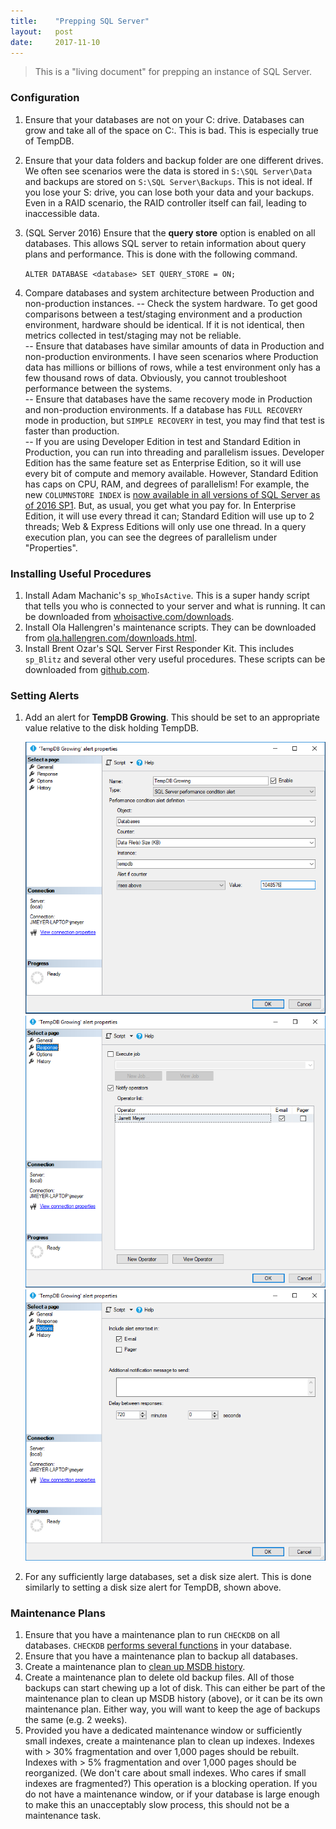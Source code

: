 ```yaml
---
title:    "Prepping SQL Server"
layout:   post
date:     2017-11-10
---
```


> This is a "living document" for prepping an instance of SQL Server.

### Configuration

1.  Ensure that your databases are not on your C: drive. Databases can grow and take all of the space on C:. This is bad. This is especially true of TempDB.
2.  Ensure that your data folders and backup folder are one different drives. We often see scenarios were the data is stored in `S:\SQL Server\Data` and backups are stored on `S:\SQL Server\Backups`. This is not ideal. If you lose your S: drive, you can lose both your data and your backups. Even in a RAID scenario, the RAID controller itself can fail, leading to inaccessible data.
3.  (SQL Server 2016) Ensure that the **query store** option is enabled on all databases. This allows SQL server to retain information about query plans and performance. This is done with the following command.

    `ALTER DATABASE <database> SET QUERY_STORE = ON;`
    
4.  Compare databases and system architecture between Production and non-production instances. 
    --  Check the system hardware. To get good comparisons between a test/staging environment and a production environment, hardware should be identical. If it is not identical, then metrics collected in test/staging may not be reliable.  
    --  Ensure that databases have similar amounts of data in Production and non-production environments. I have seen scenarios where Production data has millions or billions of rows, while a test environment only has a few thousand rows of data. Obviously, you cannot troubleshoot performance between the systems.  
    --  Ensure that databases have the same recovery mode in Production and non-production environments. If a database has `FULL RECOVERY` mode in production, but `SIMPLE RECOVERY` in test, you may find that test is faster than production.  
    --  If you are using Developer Edition in test and Standard Edition in Production, you can run into threading and parallelism issues. Developer Edition has the same feature set as Enterprise Edition, so it will use every bit of compute and memory available. However, Standard Edition has caps on CPU, RAM, and degrees of parallelism! For example, the new `COLUMNSTORE INDEX` is [now available in all versions of SQL Server as of 2016 SP1](https://blogs.msdn.microsoft.com/sql_server_team/columnstore-index-standard-and-express-editions-with-sql-server-2016-sp1/). But, as usual, you get what you pay for. In Enterprise Edition, it will use every thread it can; Standard Edition will use up to 2 threads; Web & Express Editions will only use one thread. In a query execution plan, you can see the degrees of parallelism under "Properties".  

### Installing Useful Procedures

1.  Install Adam Machanic's `sp_WhoIsActive`. This is a super handy script that tells you who is connected to your server and what is running. It can be downloaded from [whoisactive.com/downloads](http://whoisactive.com/downloads/).
2.  Install Ola Hallengren's maintenance scripts. They can be downloaded from [ola.hallengren.com/downloads.html](https://ola.hallengren.com/downloads.html).
3.  Install Brent Ozar's SQL Server First Responder Kit. This includes `sp_Blitz` and several other very useful procedures. These scripts can be downloaded from [github.com](https://github.com/BrentOzarULTD/SQL-Server-First-Responder-Kit/releases).

### Setting Alerts

1.  Add an alert for **TempDB Growing**. This should be set to an appropriate value relative to the disk holding TempDB.

    ![Alert: TempDB Growing 1](/assets/images/alert-tempdb-growing-1.png)
    ![Alert: TempDB Growing 2](/assets/images/alert-tempdb-growing-2.png)
    ![Alert: TempDB Growing 3](/assets/images/alert-tempdb-growing-3.png)

2.  For any sufficiently large databases, set a disk size alert. This is done similarly to setting a disk size alert for TempDB, shown above.

### Maintenance Plans

1.  Ensure that you have a maintenance plan to run `CHECKDB` on all databases. `CHECKDB` [performs several functions](https://docs.microsoft.com/en-us/sql/t-sql/database-console-commands/dbcc-checkdb-transact-sql) in your database.
2.  Ensure that you have a maintenance plan to backup all databases. 
3.  Create a maintenance plan to [clean up MSDB history](https://www.mssqltips.com/sqlservertip/1727/purging-msdb-backup-and-restore-history-from-sql-server/).
4.  Create a maintenance plan to delete old backup files. All of those backups can start chewing up a lot of disk. This can either be part of the maintenance plan to clean up MSDB history (above), or it can be its own maintenance plan. Either way, you will want to keep the age of backups the same (e.g. 2 weeks).
5.  Provided you have a dedicated maintenance window or sufficiently small indexes, create a maintenance plan to clean up indexes. Indexes with > 30% fragmentation and over 1,000 pages should be rebuilt. Indexes with > 5% fragmentation and over 1,000 pages should be reorganized. (We don't care about small indexes. Who cares if small indexes are fragmented?) This operation is a blocking operation. If you do not have a maintenance window, or if your database is large enough to make this an unacceptably slow process, this should not be a maintenance task.
